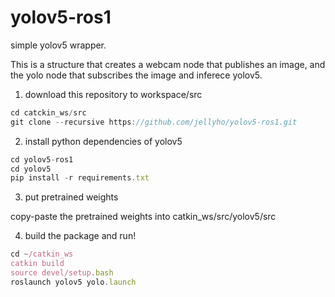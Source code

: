 # yolov5-ros1

simple yolov5 wrapper.

This is a structure that creates a webcam node that publishes an image, and the yolo node that subscribes the image and inferece yolov5.


1) download this repository to workspace/src

```jsx
cd catckin_ws/src
git clone --recursive https://github.com/jellyho/yolov5-ros1.git
```

2) install python dependencies of yolov5

```jsx
cd yolov5-ros1
cd yolov5
pip install -r requirements.txt
```

3) put pretrained weights

copy-paste the pretrained weights into catkin_ws/src/yolov5/src

4) build the package and run!

```jsx
cd ~/catkin_ws
catkin build
source devel/setup.bash
roslaunch yolov5 yolo.launch
```
